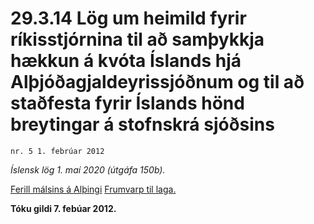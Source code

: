 # 29.3.14 Lög um heimild fyrir ríkisstjórnina til að samþykkja hækkun á kvóta Íslands hjá Alþjóðagjaldeyrissjóðnum og til að staðfesta fyrir Íslands hönd breytingar á stofnskrá sjóðsins

`nr. 5 1. febrúar 2012`

_Íslensk lög 1. maí 2020 (útgáfa 150b)._

[Ferill málsins á Alþingi](https://www.althingi.is/thingstorf/thingmalalistar-eftir-thingum/ferill/?ltg=140&mnr=304)
[Frumvarp til laga.](https://www.althingi.is/altext/140/s/0354.html)

**Tóku gildi 7. febúar 2012.**

